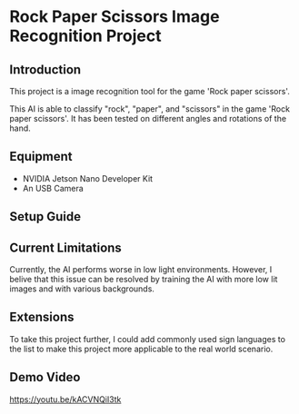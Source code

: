 #  Rock Paper Scissors Image Recognition Project

## Introduction
This project is a image recognition tool for the game 'Rock paper scissors'.

This AI is able to classify "rock", "paper", and "scissors" in the game 'Rock paper scissors'. It has been tested on different angles and rotations of the hand.

## Equipment
- NVIDIA Jetson Nano Developer Kit
- An USB Camera

## Setup Guide


## Current Limitations
Currently, the AI performs worse in low light environments. However, I belive that this issue can be resolved by training the AI with more low lit images and with various backgrounds.

## Extensions
To take this project further, I could add commonly used sign languages to the list to make this project more applicable to the real world scenario.

## Demo Video
https://youtu.be/kACVNQiI3tk

